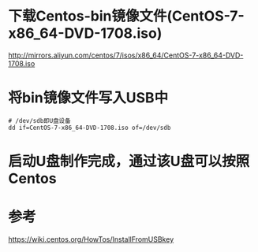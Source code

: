 # 下载Centos-bin镜像文件(CentOS-7-x86_64-DVD-1708.iso)

http://mirrors.aliyun.com/centos/7/isos/x86_64/CentOS-7-x86_64-DVD-1708.iso

# 将bin镜像文件写入USB中
```
# /dev/sdb即U盘设备
dd if=CentOS-7-x86_64-DVD-1708.iso of=/dev/sdb
```
# 启动U盘制作完成，通过该U盘可以按照Centos

# 参考
https://wiki.centos.org/HowTos/InstallFromUSBkey
